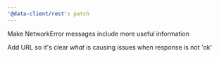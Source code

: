 ```yaml
---
'@data-client/rest': patch
---
```


Make NetworkError messages include more useful information

Add URL so it's clear *what* is causing issues when response is
not 'ok'